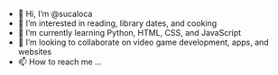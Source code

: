 - 👋 Hi, I’m @sucaloca
- 👀 I’m interested in reading, library dates, and cooking
- 🌱 I’m currently learning Python, HTML, CSS, and JavaScript
- 💞️ I’m looking to collaborate on video game development, apps, and websites 
- 📫 How to reach me ...

<!---
sucaloca/sucaloca is a ✨ special ✨ repository because its `README.md` (this file) appears on your GitHub profile.
You can click the Preview link to take a look at your changes.
--->
